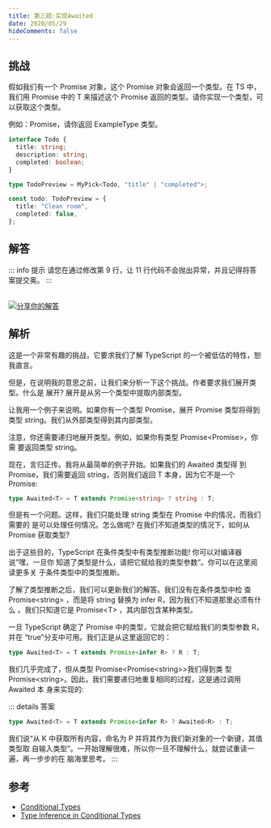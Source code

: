 ```yaml
---
title: 第三题:实现Awaited
date: 2020/05/29
hideComments: false
---
```


## 挑战

假如我们有一个 Promise 对象，这个 Promise 对象会返回一个类型。在 TS 中，我们用 Promise 中的 T 来描述这个 Promise 返回的类型。请你实现一个类型，可以获取这个类型。

例如：Promise<ExampleType>，请你返回 ExampleType 类型。

```ts
interface Todo {
  title: string;
  description: string;
  completed: boolean;
}

type TodoPreview = MyPick<Todo, "title" | "completed">;

const todo: TodoPreview = {
  title: "Clean room",
  completed: false,
};
```

## 解答

::: info 提示
请您在通过修改第 9 行，让 11 行代码不会抛出异常，并且记得将答案提交奥。
:::

<CodeBox surl="https://stackblitz.com/edit/typescript-wgcecz?embed=1&file=1.3.Awaited.ts&hideExplorer=1&hideNavigation=1&theme=dark&view=editor" />

<!--info-footer-start--><br> <a href="https://github.com/paiDaXing-web/You-Don-t-Know-TS/issues/new?assignees=paiDaXing-web&labels=answer&template=1-2-%E5%AE%9E%E7%8E%B0pick.md&title=1.2.%E5%AE%9E%E7%8E%B0Pick" target="_blank"><img src="https://6d78-mxm1923893223-ulteh-1302287111.tcb.qcloud.la/-%E5%88%86%E4%BA%AB%E4%BD%A0%E7%9A%84%E8%A7%A3%E7%AD%94-teal.svg?sign=8bb2a2a3bd2b1cc8f86bfd919d53197e&t=1668143704" alt="分享你的解答"/></a>  <!--info-footer-end-->

## 解析

这是一个非常有趣的挑战，它要求我们了解 TypeScript 的一个被低估的特性，恕我直言。

但是，在说明我的意思之前，让我们来分析一下这个挑战。作者要求我们展开类型。什么是 展开? 展开是从另一个类型中提取内部类型。

让我用一个例子来说明。如果你有一个类型 Promise<string>，展开 Promise 类型将得到 类型 string。我们从外部类型得到其内部类型。

注意，你还需要递归地展开类型。例如，如果你有类型 Promise<Promise<string>>，你需 要返回类型 string。

现在，言归正传。我将从最简单的例子开始。如果我们的 Awaited 类型得 到 Promise<string>，我们需要返回 string，否则我们返回 T 本身，因为它不是一个 Promise:

```typescript
type Awaited<T> = T extends Promise<string> ? string : T;
```

但是有一个问题。这样，我们只能处理 string 类型在 Promise 中的情况，而我们需要的 是可以处理任何情况。怎么做呢? 在我们不知道类型的情况下，如何从 Promise 获取类型?

出于这些目的，TypeScript 在条件类型中有类型推断功能! 你可以对编译器说”嘿，一旦你 知道了类型是什么，请把它赋给我的类型参数”。你可以在这里阅读更多关 于条件类型中的类型推断。

了解了类型推断之后，我们可以更新我们的解答。我们没有在条件类型中检 查 Promise&lt;string&gt;
，而是将 string 替换为 infer R，因为我们不知道那里必须有什么 。我们只知道它是 Promise&lt;T&gt;
，其内部包含某种类型。

一旦 TypeScript 确定了 Promise 中的类型，它就会把它赋给我们的类型参数 R，并在 “true”分支中可用。我们正是从这里返回它的：

```typescript
type Awaited<T> = T extends Promise<infer R> ? R : T;
```

我们几乎完成了，但从类型 Promise&lt;Promise&lt;string&gt;&gt;我们得到类 型 Promise&lt;string&gt;。因此，我们需要递归地重复相同的过程，这是通过调用 Awaited 本 身来实现的:

::: details 答案

```typescript
type Awaited<T> = T extends Promise<infer R> ? Awaited<R> : T;
```

我们说“从 K 中获取所有内容，命名为 P 并将其作为我们新对象的一个新键，其值类型取 自输入类型”。一开始理解很难，所以你一旦不理解什么，就尝试重读一遍，再一步步的在 脑海里思考。
:::

## 参考

- [Conditional Types](https://www.typescriptlang.org/docs/handbook/2/conditional-types.html)
- [Type Inference in Conditional Types](https://www.typescriptlang.org/docs/handbook/2/conditional-types.html#inferring-within-conditional-types)
